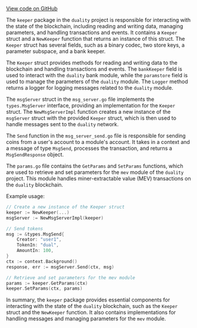 [View code on GitHub](https://github.com/duality-labs/duality/oc/docs/json/x/mev/keeper)

The `keeper` package in the `duality` project is responsible for interacting with the state of the blockchain, including reading and writing data, managing parameters, and handling transactions and events. It contains a `Keeper` struct and a `NewKeeper` function that returns an instance of this struct. The `Keeper` struct has several fields, such as a binary codec, two store keys, a parameter subspace, and a bank keeper.

The `Keeper` struct provides methods for reading and writing data to the blockchain and handling transactions and events. The `bankKeeper` field is used to interact with the `duality` bank module, while the `paramstore` field is used to manage the parameters of the `duality` module. The `Logger` method returns a logger for logging messages related to the `duality` module.

The `msgServer` struct in the `msg_server.go` file implements the `types.MsgServer` interface, providing an implementation for the `Keeper` struct. The `NewMsgServerImpl` function creates a new instance of the `msgServer` struct with the provided `Keeper` struct, which is then used to handle messages sent to the `duality` network.

The `Send` function in the `msg_server_send.go` file is responsible for sending coins from a user's account to a module's account. It takes in a context and a message of type `MsgSend`, processes the transaction, and returns a `MsgSendResponse` object.

The `params.go` file contains the `GetParams` and `SetParams` functions, which are used to retrieve and set parameters for the `mev` module of the `duality` project. This module handles miner-extractable value (MEV) transactions on the `duality` blockchain.

Example usage:

```go
// Create a new instance of the Keeper struct
keeper := NewKeeper(...)
msgServer := NewMsgServerImpl(keeper)

// Send tokens
msg := &types.MsgSend{
    Creator: "user1",
    TokenIn: "dual",
    AmountIn: 100,
}
ctx := context.Background()
response, err := msgServer.Send(ctx, msg)

// Retrieve and set parameters for the mev module
params := keeper.GetParams(ctx)
keeper.SetParams(ctx, params)
```

In summary, the `keeper` package provides essential components for interacting with the state of the `duality` blockchain, such as the `Keeper` struct and the `NewKeeper` function. It also contains implementations for handling messages and managing parameters for the `mev` module.

